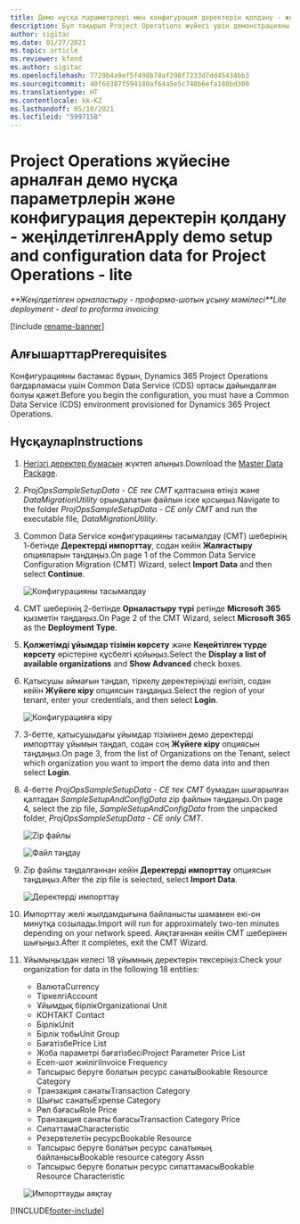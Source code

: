 ```yaml
---
title: Демо нұсқа параметрлері мен конфигурация деректерін қолдану - жеңілдетілген
description: Бұл тақырып Project Operations жүйесі үшін демонстрацияны және конфигурация деректерін қолдану туралы ақпарат береді.
author: sigitac
ms.date: 01/27/2021
ms.topic: article
ms.reviewer: kfend
ms.author: sigitac
ms.openlocfilehash: 7729b4a9ef5f498b78af298f7233d7dd45434bb3
ms.sourcegitcommit: 40f68387f594180af64a5e5c748b6efa188bd300
ms.translationtype: HT
ms.contentlocale: kk-KZ
ms.lasthandoff: 05/10/2021
ms.locfileid: "5997158"
---
```

# <a name="apply-demo-setup-and-configuration-data-for-project-operations---lite"></a><span data-ttu-id="82f23-103">Project Operations жүйесіне арналған демо нұсқа параметрлерін және конфигурация деректерін қолдану - жеңілдетілген</span><span class="sxs-lookup"><span data-stu-id="82f23-103">Apply demo setup and configuration data for Project Operations - lite</span></span> 

<span data-ttu-id="82f23-104">_\*\*Жеңілдетілген орналастыру - проформа-шотын ұсыну мәмілесі_</span><span class="sxs-lookup"><span data-stu-id="82f23-104">_\*\*Lite deployment - deal to proforma invoicing_</span></span>

[!include [rename-banner](~/includes/cc-data-platform-banner.md)]

## <a name="prerequisites"></a><span data-ttu-id="82f23-105">Алғышарттар</span><span class="sxs-lookup"><span data-stu-id="82f23-105">Prerequisites</span></span>

<span data-ttu-id="82f23-106">Конфигурацияны бастамас бұрын, Dynamics 365 Project Operations бағдарламасы үшін Common Data Service (CDS) ортасы дайындалған болуы қажет.</span><span class="sxs-lookup"><span data-stu-id="82f23-106">Before you begin the configuration, you must have a Common Data Service (CDS) environment provisioned for Dynamics 365 Project Operations.</span></span>


## <a name="instructions"></a><span data-ttu-id="82f23-107">Нұсқаулар</span><span class="sxs-lookup"><span data-stu-id="82f23-107">Instructions</span></span>

1. <span data-ttu-id="82f23-108">[Негізгі деректер бумасын](https://download.microsoft.com/download/3/4/1/341bf279-a64f-4baa-af31-ce624859b518/ProjOpsSampleSetupData-%20CE%20only.zip) жүктеп алыңыз.</span><span class="sxs-lookup"><span data-stu-id="82f23-108">Download the [Master Data Package](https://download.microsoft.com/download/3/4/1/341bf279-a64f-4baa-af31-ce624859b518/ProjOpsSampleSetupData-%20CE%20only.zip).</span></span> 
2. <span data-ttu-id="82f23-109">*ProjOpsSampleSetupData - CE тек CMT* қалтасына өтіңіз және *DataMigrationUtility* орындалатын файлын іске қосыңыз.</span><span class="sxs-lookup"><span data-stu-id="82f23-109">Navigate to the folder *ProjOpsSampleSetupData - CE only CMT* and run the executable file, *DataMigrationUtility*.</span></span>
3. <span data-ttu-id="82f23-110">Common Data Service конфигурацияны тасымалдау (CMT) шеберінің 1-бетінде **Деректерді импорттау**, содан кейін **Жалғастыру** опцияларын таңдаңыз.</span><span class="sxs-lookup"><span data-stu-id="82f23-110">On page 1 of the Common Data Service Configuration Migration (CMT) Wizard, select **Import Data** and then select **Continue**.</span></span>

    ![Конфигурацияны тасымалдау](./media/1ConfigurationMigration.png)

4. <span data-ttu-id="82f23-112">CMT шеберінің 2-бетінде **Орналастыру түрі** ретінде **Microsoft 365** қызметін таңдаңыз.</span><span class="sxs-lookup"><span data-stu-id="82f23-112">On Page 2 of the CMT Wizard, select **Microsoft 365** as the **Deployment Type**.</span></span>
5. <span data-ttu-id="82f23-113">**Қолжетімді ұйымдар тізімін көрсету** және **Кеңейтілген түрде көрсету** өрістеріне құсбелгі қойыңыз.</span><span class="sxs-lookup"><span data-stu-id="82f23-113">Select the **Display a list of available organizations** and **Show Advanced** check boxes.</span></span>
6. <span data-ttu-id="82f23-114">Қатысушы аймағын таңдап, тіркелу деректеріңізді енгізіп, содан кейін **Жүйеге кіру** опциясын таңдаңыз.</span><span class="sxs-lookup"><span data-stu-id="82f23-114">Select the region of your tenant, enter your credentials, and then select **Login**.</span></span>

   ![Конфигурацияға кіру](./media/2ConfigurationSignin.png)

7. <span data-ttu-id="82f23-116">3-бетте, қатысушыдағы ұйымдар тізімінен демо деректерді импорттау ұйымын таңдап, содан соң **Жүйеге кіру** опциясын таңдаңыз.</span><span class="sxs-lookup"><span data-stu-id="82f23-116">On page 3, from the list of Organizations on the Tenant, select which organization you want to import the demo data into and then select **Login**.</span></span>
8. <span data-ttu-id="82f23-117">4-бетте *ProjOpsSampleSetupData - CE тек CMT* бумадан шығарылған қалтадан *SampleSetupAndConfigData* zip файлын таңдаңыз.</span><span class="sxs-lookup"><span data-stu-id="82f23-117">On page 4, select the zip file, *SampleSetupAndConfigData* from the unpacked folder, *ProjOpsSampleSetupData - CE only CMT*.</span></span>

   ![Zip файлы](./media/3ZipFile.png)

   ![Файл таңдау](./media/4SelectAFile.png)

9. <span data-ttu-id="82f23-120">Zip файлы таңдалғаннан кейін **Деректерді импорттау** опциясын таңдаңыз.</span><span class="sxs-lookup"><span data-stu-id="82f23-120">After the zip file is selected, select **Import Data**.</span></span>

   ![Деректерді импорттау](./media/5ImportData.png)

10. <span data-ttu-id="82f23-122">Импорттау желі жылдамдығына байланысты шамамен екі-он минутқа созылады.</span><span class="sxs-lookup"><span data-stu-id="82f23-122">Import will run for approximately two-ten minutes depending on your network speed.</span></span> <span data-ttu-id="82f23-123">Аяқтағаннан кейін CMT шеберінен шығыңыз.</span><span class="sxs-lookup"><span data-stu-id="82f23-123">After it completes, exit the CMT Wizard.</span></span> 
11. <span data-ttu-id="82f23-124">Ұйымыңыздан келесі 18 ұйымның деректерін тексеріңіз:</span><span class="sxs-lookup"><span data-stu-id="82f23-124">Check your organization for data in the following 18 entities:</span></span>

    -   <span data-ttu-id="82f23-125">Валюта</span><span class="sxs-lookup"><span data-stu-id="82f23-125">Currency</span></span>
    -   <span data-ttu-id="82f23-126">Тіркелгі</span><span class="sxs-lookup"><span data-stu-id="82f23-126">Account</span></span>
    -   <span data-ttu-id="82f23-127">Ұйымдық бірлік</span><span class="sxs-lookup"><span data-stu-id="82f23-127">Organizational Unit</span></span>
    -   <span data-ttu-id="82f23-128">КОНТАКТ </span><span class="sxs-lookup"><span data-stu-id="82f23-128">Contact</span></span>
    -   <span data-ttu-id="82f23-129">Бірлік</span><span class="sxs-lookup"><span data-stu-id="82f23-129">Unit</span></span>
    -   <span data-ttu-id="82f23-130">Бірлік тобы</span><span class="sxs-lookup"><span data-stu-id="82f23-130">Unit Group</span></span>
    -   <span data-ttu-id="82f23-131">Бағатізбе</span><span class="sxs-lookup"><span data-stu-id="82f23-131">Price List</span></span>
    -   <span data-ttu-id="82f23-132">Жоба параметрі бағатізбесі</span><span class="sxs-lookup"><span data-stu-id="82f23-132">Project Parameter Price List</span></span> 
    -   <span data-ttu-id="82f23-133">Есеп-шот жиілігі</span><span class="sxs-lookup"><span data-stu-id="82f23-133">Invoice Frequency</span></span>
    -   <span data-ttu-id="82f23-134">Тапсырыс беруге болатын ресурс санаты</span><span class="sxs-lookup"><span data-stu-id="82f23-134">Bookable Resource Category</span></span>
    -   <span data-ttu-id="82f23-135">Транзакция санаты</span><span class="sxs-lookup"><span data-stu-id="82f23-135">Transaction Category</span></span>
    -   <span data-ttu-id="82f23-136">Шығыс санаты</span><span class="sxs-lookup"><span data-stu-id="82f23-136">Expense Category</span></span>
    -   <span data-ttu-id="82f23-137">Рөл бағасы</span><span class="sxs-lookup"><span data-stu-id="82f23-137">Role Price</span></span>
    -   <span data-ttu-id="82f23-138">Транзакция санаты бағасы</span><span class="sxs-lookup"><span data-stu-id="82f23-138">Transaction Category Price</span></span>
    -   <span data-ttu-id="82f23-139">Сипаттама</span><span class="sxs-lookup"><span data-stu-id="82f23-139">Characteristic</span></span>
    -   <span data-ttu-id="82f23-140">Резервтелетін ресурс</span><span class="sxs-lookup"><span data-stu-id="82f23-140">Bookable Resource</span></span>
    -   <span data-ttu-id="82f23-141">Тапсырыс беруге болатын ресурс санатының байланысы</span><span class="sxs-lookup"><span data-stu-id="82f23-141">Bookable resource category Assn</span></span>
    -   <span data-ttu-id="82f23-142">Тапсырыс беруге болатын ресурс сипаттамасы</span><span class="sxs-lookup"><span data-stu-id="82f23-142">Bookable Resource Characteristic</span></span>

    ![Импорттауды аяқтау](./media/6CompleteImport.png)


[!INCLUDE[footer-include](../includes/footer-banner.md)]

